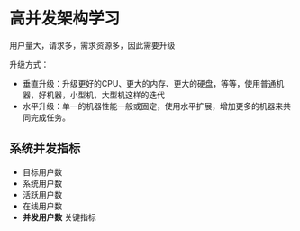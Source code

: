 # 高并发架构学习

用户量大，请求多，需求资源多，因此需要升级

升级方式：

- 垂直升级：升级更好的CPU、更大的内存、更大的硬盘，等等，使用普通机器，好机器，小型机，大型机这样的迭代
- 水平升级：单一的机器性能一般或固定，使用水平扩展，增加更多的机器来共同完成任务。

## 系统并发指标

- 目标用户数
- 系统用户数
- 活跃用户数
- 在线用户数
- **并发用户数** 关键指标